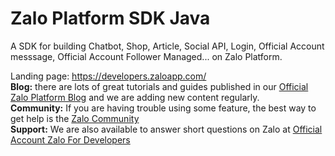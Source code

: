 # Zalo Platform SDK Java

A SDK for building Chatbot, Shop, Article, Social API, Login, Official Account messsage, Official Account Follower Managed... on Zalo Platform.


Landing page: <a href="https://developers.zaloapp.com/">https://developers.zaloapp.com/</a><br>
<strong>Blog:</strong> there are lots of great tutorials and guides published in our <a href="https://developers.zaloapp.com/docs/">Official Zalo Platform Blog</a> and we are adding new content regularly.<br>
<strong>Community:</strong> If you are having trouble using some feature, the best way to get help is the <a href="https://developers.zaloapp.com/community/">Zalo Community</a><br>
<strong>Support:</strong> We are also available to answer short questions on Zalo at <a href="https://zaloapp.com/zalo4developers">Official Account Zalo For Developers</a><br>
